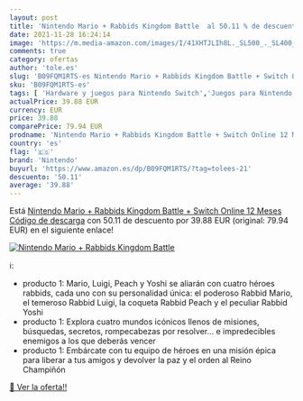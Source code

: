 ```yaml
---
layout: post
title: 'Nintendo Mario + Rabbids Kingdom Battle  al 50.11 % de descuento'
date: 2021-11-28 16:24:14
image: 'https://m.media-amazon.com/images/I/41XHTJLIh8L._SL500_._SL400_.jpg'
comments: true
category: ofertas
author: 'tole.es'
slug: 'B09FQM1RTS-es Nintendo Mario + Rabbids Kingdom Battle + Switch Online 12...'
sku: 'B09FQM1RTS-es'
tags: [ 'Hardware y juegos para Nintendo Switch','Juegos para Nintendo Switch','Videojuegos','nintendo', ]
actualPrice: 39.88 EUR
currency: EUR
price: 39.88
comparePrice: 79.94 EUR
prodname: 'Nintendo Mario + Rabbids Kingdom Battle + Switch Online 12 Meses Código de descarga'
country: 'es'
flag: '🇪🇸'
brand: 'Nintendo'
buyurl: 'https://www.amazon.es/dp/B09FQM1RTS/?tag=tolees-21'
descuento: '50.11'
average: '39.88'
---
```


Está [Nintendo Mario + Rabbids Kingdom Battle + Switch Online 12 Meses Código de descarga](https://www.amazon.es/dp/B09FQM1RTS/?tag=tolees-21) con 50.11 de descuento por 39.88 EUR (original: 79.94 EUR) en el siguiente enlace!

[![Nintendo Mario + Rabbids Kingdom Battle ](https://m.media-amazon.com/images/I/41XHTJLIh8L._SL500_._SL400_.jpg)](https://www.amazon.es/dp/B09FQM1RTS/?tag=tolees-21)

ℹ️:

- producto 1: Mario, Luigi, Peach y Yoshi se aliarán con cuatro héroes rabbids, cada uno con su personalidad única: el poderoso Rabbid Mario, el temeroso Rabbid Luigi, la coqueta Rabbid Peach y el peculiar Rabbid Yoshi
- producto 1: Explora cuatro mundos icónicos llenos de misiones, búsquedas, secretos, rompecabezas por resolver… e impredecibles enemigos a los que deberás vencer
- producto 1: Embárcate con tu equipo de héroes en una misión épica para liberar a tus amigos y devolver la paz y el orden al Reino Champiñón

[🛒 Ver la oferta!!](https://www.amazon.es/dp/B09FQM1RTS/?tag=tolees-21)
